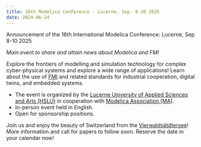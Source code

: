 ```yaml
---
title: 16th Modelica Conference - Lucerne, Sep. 8-10 2025
date: 2024-06-24
---
```


Announcement of the 16th International Modelica Conference: Lucerne, Sep 8-10 2025

*Main event to share and attain news about Modelica and FMI*

Explore the frontiers of modelling and simulation technology for complex cyber-physical systems and explore a wide range of applications!
Learn about the use of [FMI](https://fmi-standard.org/) and related standards for industrial cooperation, digital twins, and embedded systems. 

- The event is organized by the [Lucerne University of Applied Sciences and Arts (HSLU)](https://dock.hslu.ch/rundgang/index.html?startscene=i) in cooperation with [Modelica Association (MA)](https://modelica.org/association/).
- In-person event held in English.
- Open for sponsorship positions.

Join us and enjoy the beauty of Switzerland from the [Vierwaldsätdtersee](https://www.lakelucerne.ch/en/)!
More information and call for papers to follow soon. Reserve the date in your calendar now! 


